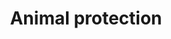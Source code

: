 ---
title: Animal protection
longTitle: 'Animal protection'
tags:
- gccommon
usedFor:
- "[[Animal rights]]"
---